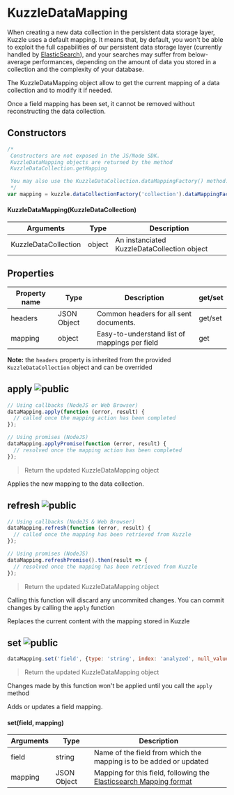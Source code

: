 # KuzzleDataMapping

When creating a new data collection in the persistent data storage layer, Kuzzle uses a default mapping.
It means that, by default, you won't be able to exploit the full capabilities of our persistent data storage layer (currently handled by [ElasticSearch](https://www.elastic.co/products/elasticsearch)), and your searches may suffer from below-average performances, depending on the amount of data you stored in a collection and the complexity of your database.

The KuzzleDataMapping object allow to get the current mapping of a data collection and to modify it if needed.

<aside class="notice">
Once a field mapping has been set, it cannot be removed without reconstructing the data collection.
</aside>

## Constructors

```js
/*
 Constructors are not exposed in the JS/Node SDK.
 KuzzleDataMapping objects are returned by the method
 KuzzleDataCollection.getMapping

 You may also use the KuzzleDataCollection.dataMappingFactory() method:
 */
var mapping = kuzzle.dataCollectionFactory('collection').dataMappingFactory();
```

#### KuzzleDataMapping(KuzzleDataCollection)

| Arguments | Type | Description |
|---------------|---------|----------------------------------------|
| KuzzleDataCollection | object | An instanciated KuzzleDataCollection object |

## Properties

| Property name | Type | Description | get/set |
|--------------|--------|-----------------------------------|---------|
| headers | JSON Object | Common headers for all sent documents. | get/set |
| mapping | object | Easy-to-understand list of mappings per field | get |

**Note:** the ``headers`` property is inherited from the provided ``KuzzleDataCollection`` object and can be overrided

## apply ![public](./images/public.png)

```js
// Using callbacks (NodeJS or Web Browser)
dataMapping.apply(function (error, result) {
  // called once the mapping action has been completed
});

// Using promises (NodeJS)
dataMapping.applyPromise(function (error, result) {
  // resolved once the mapping action has been completed
});
```

> Return the updated KuzzleDataMapping object

Applies the new mapping to the data collection.

## refresh ![public](./images/public.png)

```js
// Using callbacks (NodeJS & Web Browser)
dataMapping.refresh(function (error, result) {
  // called once the mapping has been retrieved from Kuzzle
});

// Using promises (NodeJS)
dataMapping.refreshPromise().then(result => {
  // resolved once the mapping has been retrieved from Kuzzle
});
```

> Return the updated KuzzleDataMapping object

<aside class="warning">
Calling this function will discard any uncommited changes. You can commit changes by calling the <code>apply</code> function
</aside>

Replaces the current content with the mapping stored in Kuzzle

## set ![public](./images/public.png)

```js
dataMapping.set('field', {type: 'string', index: 'analyzed', null_value: ''});
```

> Return the updated KuzzleDataMapping object

<aside class="notice">Changes made by this function won't be applied until you call the <code>apply</code> method</aside>

Adds or updates a field mapping.

#### set(field, mapping)

| Arguments | Type | Description |
|---------------|---------|----------------------------------------|
| field | string | Name of the field from which the mapping is to be added or updated |
| mapping | JSON Object | Mapping for this field, following the [Elasticsearch Mapping format](https://www.elastic.co/guide/en/elasticsearch/reference/1.3/mapping.html)
